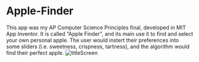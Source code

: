 # Apple-Finder
This app was my AP Computer Science Principles final, developed in MIT App Inventor. It is called "Apple Finder", and its main use it to find and select your own personal apple. The user would instert their preferences into some sliders (i.e. sweetness, crispness, tartness), and the algorithm would find their perfect apple. 
![titleScreen](https://user-images.githubusercontent.com/73123369/98884496-ccb27680-2455-11eb-95d6-dbd3b1d11b02.png)
